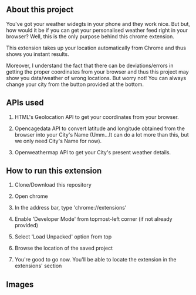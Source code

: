## About this project

You've got your weather widegts in your phone and they work nice. But but, how would it be if you can get your personalised weather feed right in your browser? Well, this is the only purpose behind this chrome extension. 

This extension takes up your location automatically from Chrome and thus shows you instant results. 

Moreover, I understand the fact that there can be deviations/errors in getting the proper coordinates from your browser and thus this project may show you data/weather of wrong locations. But worry not! You can always change your city from the button provided at the bottom.

## APIs used

1. HTML's Geolocation API to get your coordinates from your browser.

2. Opencagedata API to convert latitude and longitude obtained from the browser into your City's Name (Umm...It can do a lot more than this, but we only need City's Name for now). 

3. Openweathermap API to get your City's present weather details.

## How to run this extension

1. Clone/Download this repository

2. Open chrome

3. In the address bar, type 'chrome://extensions'

4. Enable 'Developer Mode' from topmost-left corner (if not already provided)

4. Select 'Load Unpacked' option from top

5. Browse the location of the saved project

6. You're good to go now. You'll be able to locate the extension in the extensions' section

## Images

